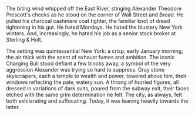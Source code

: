 The biting wind whipped off the East River, stinging Alexander Theodore Prescott's cheeks as he stood on the corner of Wall Street and Broad. He pulled his charcoal cashmere coat tighter, the familiar knot of dread tightening in his gut. He hated Mondays. He hated the blustery New York winters. And, increasingly, he hated his job as a senior stock broker at Sterling & Holt.

The setting was quintessential New York: a crisp, early January morning, the air thick with the scent of exhaust fumes and ambition. The iconic Charging Bull stood defiant a few blocks away, a symbol of the very aggression Alexander was trying so hard to suppress. Gray stone skyscrapers, each a temple to wealth and power, towered above him, their windows reflecting the pale, watery sun. A throng of hurried figures, all dressed in variations of dark suits, poured from the subway exit, their faces etched with the same grim determination he felt. The city, as always, felt both exhilarating and suffocating. Today, it was leaning heavily towards the latter.
